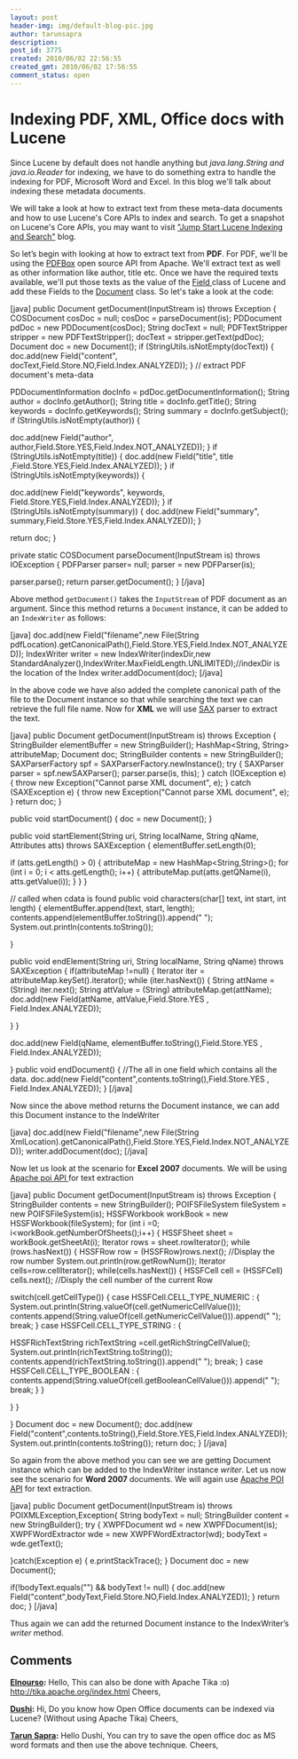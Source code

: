 ```yaml
---
layout: post
header-img: img/default-blog-pic.jpg
author: tarunsapra
description: 
post_id: 3775
created: 2010/06/02 22:56:55
created_gmt: 2010/06/02 17:56:55
comment_status: open
---
```


<!--Index and Search meta-data rich text documents using Lucene.-->

# Indexing PDF, XML, Office docs with Lucene

Since Lucene by default does not handle anything but _java.lang.String _and_ java.io.Reader_ for indexing, we have to do something extra to handle the indexing for PDF, Microsoft Word and Excel. In this blog we'll talk about indexing these metadata documents.

We will take a look at how to extract text from these meta-data documents and how to use Lucene's Core APIs to index and search. To get a snapshot on Lucene's Core APIs, you may want to visit ["Jump Start Lucene Indexing and Search"][1] blog.

So let’s begin with looking at how to extract text from **PDF**. For PDF, we'll be using the [PDFBox][2] open source API from Apache. We'll extract text as well as other information like author, title etc. Once we have the required texts available, we'll put those texts as the value of the [Field ][3]class of Lucene and add these Fields to the [Document][4] class.  So let's take a look at the code:

[java] public Document getDocument(InputStream is) throws Exception { COSDocument cosDoc = null; cosDoc = parseDocument(is); PDDocument pdDoc = new PDDocument(cosDoc); String docText = null; PDFTextStripper stripper = new PDFTextStripper(); docText = stripper.getText(pdDoc); Document doc = new Document(); if (StringUtils.isNotEmpty(docText)) { doc.add(new Field("content", docText,Field.Store.NO,Field.Index.ANALYZED)); } // extract PDF document's meta-data

PDDocumentInformation docInfo = pdDoc.getDocumentInformation(); String author = docInfo.getAuthor(); String title = docInfo.getTitle(); String keywords = docInfo.getKeywords(); String summary = docInfo.getSubject(); if (StringUtils.isNotEmpty(author)) {

doc.add(new Field("author", author,Field.Store.YES,Field.Index.NOT_ANALYZED)); } if (StringUtils.isNotEmpty(title)) { doc.add(new Field("title", title ,Field.Store.YES,Field.Index.ANALYZED)); } if (StringUtils.isNotEmpty(keywords)) {

doc.add(new Field("keywords", keywords, Field.Store.YES,Field.Index.ANALYZED)); } if (StringUtils.isNotEmpty(summary)) { doc.add(new Field("summary", summary,Field.Store.YES,Field.Index.ANALYZED)); }

return doc; }

private static COSDocument parseDocument(InputStream is) throws IOException { PDFParser parser= null; parser = new PDFParser(is);

parser.parse(); return parser.getDocument(); } [/java]

Above method `getDocument()` takes the `InputStream` of PDF document as an argument. Since this method returns a `Document` instance, it can be added to an `IndexWriter` as follows:

[java] doc.add(new Field("filename",new File(String pdfLocation).getCanonicalPath(),Field.Store.YES,Field.Index.NOT_ANALYZED)); IndexWriter writer = new IndexWriter(indexDir,new StandardAnalyzer(),IndexWriter.MaxFieldLength.UNLIMITED);//indexDir is the location of the Index writer.addDocument(doc); [/java]

In the above code we have also added the complete canonical path of the file to the Document instance so that while searching the text we can retrieve the full file name. Now for **XML** we will use [SAX][5] parser to extract the text.

[java] public Document getDocument(InputStream is) throws Exception { StringBuilder elementBuffer = new StringBuilder(); HashMap<String, String> attributeMap; Document doc; StringBuilder contents = new StringBuilder(); SAXParserFactory spf = SAXParserFactory.newInstance(); try { SAXParser parser = spf.newSAXParser(); parser.parse(is, this); } catch (IOException e) { throw new Exception("Cannot parse XML document", e); } catch (SAXException e) { throw new Exception("Cannot parse XML document", e); } return doc; }

public void startDocument() { doc = new Document(); }

public void startElement(String uri, String localName, String qName, Attributes atts) throws SAXException { elementBuffer.setLength(0);

if (atts.getLength() > 0) { attributeMap = new HashMap<String,String>(); for (int i = 0; i < atts.getLength(); i++) { attributeMap.put(atts.getQName(i), atts.getValue(i)); } } }

// called when cdata is found public void characters(char[] text, int start, int length) { elementBuffer.append(text, start, length); contents.append(elementBuffer.toString()).append(" "); System.out.println(contents.toString());

}

public void endElement(String uri, String localName, String qName) throws SAXException { if(attributeMap !=null) { Iterator<String> iter = attributeMap.keySet().iterator(); while (iter.hasNext()) { String attName = (String) iter.next(); String attValue = (String) attributeMap.get(attName); doc.add(new Field(attName, attValue,Field.Store.YES , Field.Index.ANALYZED));

} }

doc.add(new Field(qName, elementBuffer.toString(),Field.Store.YES , Field.Index.ANALYZED));

} public void endDocument() { //The all in one field which contains all the data. doc.add(new Field("content",contents.toString(),Field.Store.YES , Field.Index.ANALYZED)); } [/java]

Now since the above method returns the Document instance, we can add this Document instance to the IndeWriter

[java] doc.add(new Field("filename",new File(String XmlLocation).getCanonicalPath(),Field.Store.YES,Field.Index.NOT_ANALYZED)); writer.addDocument(doc); [/java]

Now let us look at the scenario for **Excel 2007** documents. We will be using [Apache poi API ][6]for text extraction

[java] public Document getDocument(InputStream is) throws Exception { StringBuilder contents = new StringBuilder(); POIFSFileSystem fileSystem = new POIFSFileSystem(is); HSSFWorkbook workBook = new HSSFWorkbook(fileSystem); for (int i =0; i<workBook.getNumberOfSheets();i++) { HSSFSheet sheet = workBook.getSheetAt(i); Iterator<Row> rows = sheet.rowIterator(); while (rows.hasNext()) { HSSFRow row = (HSSFRow)rows.next(); //Display the row number System.out.println(row.getRowNum()); Iterator<Cell> cells=row.cellIterator(); while(cells.hasNext()) { HSSFCell cell = (HSSFCell) cells.next(); //Disply the cell number of the current Row

switch(cell.getCellType()) { case HSSFCell.CELL_TYPE_NUMERIC : { System.out.println(String.valueOf(cell.getNumericCellValue())); contents.append(String.valueOf(cell.getNumericCellValue())).append(" "); break; } case HSSFCell.CELL_TYPE_STRING : {

HSSFRichTextString richTextString =cell.getRichStringCellValue(); System.out.println(richTextString.toString()); contents.append(richTextString.toString()).append(" "); break; } case HSSFCell.CELL_TYPE_BOOLEAN : { contents.append(String.valueOf(cell.getBooleanCellValue())).append(" "); break; } }

} }

} Document doc = new Document(); doc.add(new Field("content",contents.toString(),Field.Store.YES,Field.Index.ANALYZED)); System.out.println(contents.toString()); return doc; } [/java]

So again from the above method you can see we are getting Document instance which can be added to the IndexWriter instance _writer_. Let us now see the scenario for **Word 2007** documents. We will again use [Apache POI API][7] for text extraction.

[java] public Document getDocument(InputStream is) throws POIXMLException,Exception{ String bodyText = null; StringBuilder content = new StringBuilder(); try { XWPFDocument wd = new XWPFDocument(is); XWPFWordExtractor wde = new XWPFWordExtractor(wd); bodyText = wde.getText();

}catch(Exception e) { e.printStackTrace(); } Document doc = new Document();

if(!bodyText.equals("") && bodyText != null) { doc.add(new Field("content",bodyText,Field.Store.NO,Field.Index.ANALYZED)); } return doc; } [/java]

Thus again we can add the returned Document instance to the IndexWriter’s _writer_ method.

   [1]: http://xebee.xebia.in/2010/05/24/jump-start-lucene-indexing-and-search/
   [2]: http://pdfbox.apache.org/
   [3]: http://lucene.apache.org/java/2_2_0/api/org/apache/lucene/document/Field.html
   [4]: http://lucene.apache.org/java/2_2_0/api/org/apache/lucene/document/Document.html
   [5]: http://www.saxproject.org/
   [6]: http://poi.apache.org/
   [7]: http://poi.apache.org/hwpf/index.html

## Comments

**[Elnourso](#3044 "2010-10-21 16:21:08"):** Hello, This can also be done with Apache Tika :o) http://tika.apache.org/index.html Cheers,

**[Dushi](#5549 "2011-05-04 15:58:46"):** Hi, Do you know how Open Office documents can be indexed via Lucene? (Without using Apache Tika) Cheers,

**[Tarun Sapra](#5551 "2011-05-05 08:54:24"):** Hello Dushi, You can try to save the open office doc as MS word formats and then use the above technique. Cheers,

